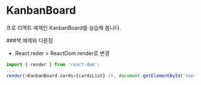 # KanbanBoard
프로 리액트 예제인 KanbanBoard를 실습해 봅니다.

###책 예제와 다른점
 - React.reder > ReactDom.render로 변경
```javascript
import { render } from 'react-dom';
...
render(<KanbanBoard cards={cardsList} />, document.getElementById('root'));
```
